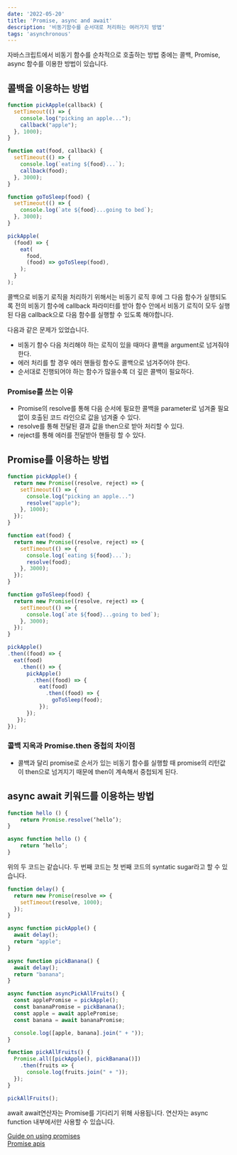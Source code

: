 ```yaml
---
date: '2022-05-20'
title: 'Promise, async and await'
description: '비동기함수를 순서대로 처리하는 여러가지 방법'
tags: 'asynchronous'
---
```


자바스크립트에서 비동기 함수를 순차적으로 호출하는 방법 중에는 콜백, Promise, async 함수를 이용한 방법이 있습니다.

## 콜백을 이용하는 방법
```javascript
function pickApple(callback) {
  setTimeout(() => {
    console.log("picking an apple...");
    callback("apple");
  }, 1000);
}

function eat(food, callback) {
  setTimeout(() => {
    console.log(`eating ${food}...`);
    callback(food);
  }, 3000);
}

function goToSleep(food) {
  setTimeout(() => {
    console.log(`ate ${food}...going to bed`);
  }, 3000);
}

pickApple(
  (food) => {
    eat(
      food,
      (food) => goToSleep(food),
    );
  }
);
```

콜백으로 비동기 로직을 처리하기 위해서는 비동기 로직 후에 그 다음 함수가 실행되도록 전의 비동기 함수에 callback 파라미터를 받아 함수 안에서 비동기 로직이 모두 실행된 다음 callback으로 다음 함수를 실행할 수 있도록 해야합니다.

다음과 같은 문제가 있었습니다.
- 비동기 함수 다음 처리해야 하는 로직이 있을 때마다 콜백을 argument로 넘겨줘야 한다.
- 에러 처리를 할 경우 에러 핸들링 함수도 콜백으로 넘겨주어야 한다.
- 순서대로 진행되어야 하는 함수가 많을수록 더 깊은 콜백이 필요하다.

### Promise를 쓰는 이유
- Promise의 resolve를 통해 다음 순서에 필요한 콜백을 parameter로 넘겨줄 필요 없이 호출된 코드 라인으로 값을 넘겨줄 수 있다.
- resolve를 통해 전달된 결과 값을 then으로 받아 처리할 수 있다.
- reject를 통해 에러를 전달받아 핸들링 할 수 있다.

## Promise를 이용하는 방법
```javascript
function pickApple() {
  return new Promise((resolve, reject) => {
    setTimeout(() => {
      console.log("picking an apple...")
      resolve("apple");
    }, 1000);
  });
}

function eat(food) {
  return new Promise((resolve, reject) => {
    setTimeout(() => {
      console.log(`eating ${food}...`);
      resolve(food);
    }, 3000);
  });
}

function goToSleep(food) {
  return new Promise((resolve, reject) => {
    setTimeout(() => {
      console.log(`ate ${food}...going to bed`);
    }, 3000);
  });
}

pickApple()
.then((food) => {
  eat(food)
    .then(() => {
      pickApple()
        .then((food) => {
          eat(food)
            .then((food) => {
              goToSleep(food);
          });
      });
   });
});
```

### 콜백 지옥과 Promise.then 중첩의 차이점
- 콜백과 달리 promise로 순서가 있는 비동기 함수를 실행할 때 promise의 리턴값이 then으로 넘겨지기 때문에 then이 계속해서 중첩되게 된다.

## async await 키워드를 이용하는 방법
```javascript
function hello () {
	return Promise.resolve(‘hello’);
}

async function hello () {
	return ‘hello’;
}
```
위의 두 코드는 같습니다. 두 번째 코드는 첫 번째 코드의 syntatic sugar라고 할 수 있습니다.

```javascript
function delay() {
  return new Promise(resolve => {
    setTimeout(resolve, 1000);
  });
}

async function pickApple() {
  await delay();
  return "apple";
}

async function pickBanana() {
  await delay();
  return "banana";
}

async function asyncPickAllFruits() {
  const applePromise = pickApple();
  const bananaPromise = pickBanana();
  const apple = await applePromise;
  const banana = await bananaPromise;

  console.log([apple, banana].join(" + "));
}

function pickAllFruits() {
  Promise.all([pickApple(), pickBanana()])
    .then(fruits => {
      console.log(fruits.join(" + "));
  });
}

pickAllFruits();
```

await
await연산자는 Promise를 기다리기 위해 사용됩니다. 연산자는 async function 내부에서만 사용할 수 있습니다.

[Guide on using promises](https://developer.mozilla.org/en-US/docs/Web/JavaScript/Guide/Using_promises/)<br>
[Promise apis](https://developer.mozilla.org/ko/docs/Web/JavaScript/Reference/Global_Objects/Promise/all)<br>

